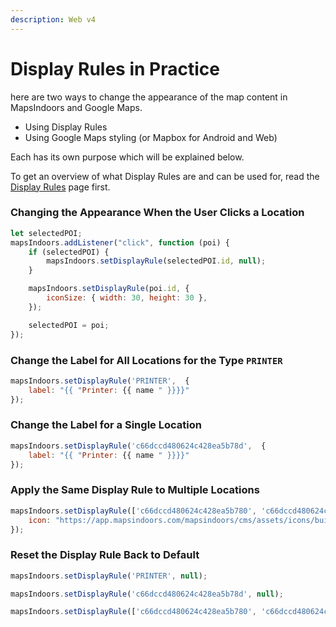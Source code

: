 ```yaml
---
description: Web v4
---
```


# Display Rules in Practice

here are two ways to change the appearance of the map content in MapsIndoors and Google Maps.

* Using Display Rules
* Using Google Maps styling (or Mapbox for Android and Web)

Each has its own purpose which will be explained below.

To get an overview of what Display Rules are and can be used for, read the [Display Rules](../../../products/cms/display-rules.md) page first.

### Changing the Appearance When the User Clicks a Location[​](https://docs.mapsindoors.com/display-rules-in-practice#changing-the-appearance-when-the-user-clicks-a-location) <a href="#changing-the-appearance-when-the-user-clicks-a-location" id="changing-the-appearance-when-the-user-clicks-a-location"></a>

```javascript
let selectedPOI;
mapsIndoors.addListener("click", function (poi) {
    if (selectedPOI) {
        mapsIndoors.setDisplayRule(selectedPOI.id, null);
    }

    mapsIndoors.setDisplayRule(poi.id, {
        iconSize: { width: 30, height: 30 },
    });

    selectedPOI = poi;
});
```

### Change the Label for All Locations for the Type `PRINTER`[​](https://docs.mapsindoors.com/display-rules-in-practice#change-the-label-for-all-locations-for-the-type-printer) <a href="#change-the-label-for-all-locations-for-the-type-printer" id="change-the-label-for-all-locations-for-the-type-printer"></a>

```javascript
mapsIndoors.setDisplayRule('PRINTER',  {
    label: "{{ "Printer: {{ name " }}}}"
});
```

### Change the Label for a Single Location[​](https://docs.mapsindoors.com/display-rules-in-practice#change-the-label-for-a-single-location) <a href="#change-the-label-for-a-single-location" id="change-the-label-for-a-single-location"></a>

```javascript
mapsIndoors.setDisplayRule('c66dccd480624c428ea5b78d',  {
    label: "{{ "Printer: {{ name " }}}}"
});
```

### Apply the Same Display Rule to Multiple Locations[​](https://docs.mapsindoors.com/display-rules-in-practice#apply-the-same-display-rule-to-multiple-locations) <a href="#apply-the-same-display-rule-to-multiple-locations" id="apply-the-same-display-rule-to-multiple-locations"></a>

```javascript
mapsIndoors.setDisplayRule(['c66dccd480624c428ea5b780', 'c66dccd480624c428ea5b79c','c66dccd480624c428ea5b76a', ...], {
    icon: "https://app.mapsindoors.com/mapsindoors/cms/assets/icons/building-icons/printer.png"
});
```

### Reset the Display Rule Back to Default[​](https://docs.mapsindoors.com/display-rules-in-practice#reset-the-display-rule-back-to-default) <a href="#reset-the-display-rule-back-to-default" id="reset-the-display-rule-back-to-default"></a>

```javascript
mapsIndoors.setDisplayRule('PRINTER', null);
```

```javascript
mapsIndoors.setDisplayRule('c66dccd480624c428ea5b78d', null);
```

```javascript
mapsIndoors.setDisplayRule(['c66dccd480624c428ea5b780', 'c66dccd480624c428ea5b79c','c66dccd480624c428ea5b76a', ...], null);
```
